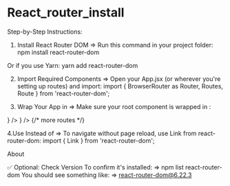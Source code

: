 # React_router_install
Step-by-Step Instructions:
1. Install React Router DOM
=> Run this command in your project folder:
   npm install react-router-dom

 Or if you use Yarn:
 yarn add react-router-dom

2. Import Required Components
=> Open your App.jsx (or wherever you're setting up routes) and import:
import { BrowserRouter as Router, Routes, Route } from 'react-router-dom';

3. Wrap Your App in <Router>
=> Make sure your root component is wrapped in <Router>:
<Router>
  <Routes>
    <Route path="/" element={<Home />} />
    <Route path="/about" element={<About />} />
    {/* more routes */}
  </Routes>
</Router>

4.Use <Link> Instead of <a>
=> To navigate without page reload, use Link from react-router-dom:
import { Link } from 'react-router-dom';
<Link to="/about">About</Link>

✅ Optional: Check Version
To confirm it's installed:
=> npm list react-router-dom
You should see something like:
=> react-router-dom@6.22.3





